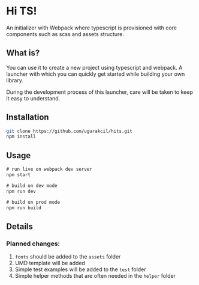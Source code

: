 # Hi TS!

An initializer with Webpack where typescript is provisioned with core components such as scss and assets structure.

## What is?

You can use it to create a new project using typescript and webpack. A launcher with which you can quickly get started while building your own library.

During the development process of this launcher, care will be taken to keep it easy to understand.

## Installation

```bash
git clone https://github.com/ugurakcil/hits.git
npm install
```

## Usage

```javascript
# run live on webpack dev server
npm start

# build on dev mode
npm run dev

# build on prod mode
npm run build
```

## Details

### Planned changes:
1. `fonts` should be added to the `assets` folder
2. UMD template will be added
3. Simple test examples will be added to the `test` folder
4. Simple helper methods that are often needed in the `helper` folder
